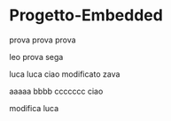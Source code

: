 # Progetto-Embedded
prova prova prova

leo prova sega

luca luca ciao modificato
zava

aaaaa bbbb ccccccc
ciao

modifica luca
